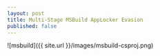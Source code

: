 ```yaml
---
layout: post
title: Multi-Stage MSBuild AppLocker Evasion
published: false
---
```

![msbuild]({{ site.url }}/images/msbuild-csproj.png)



